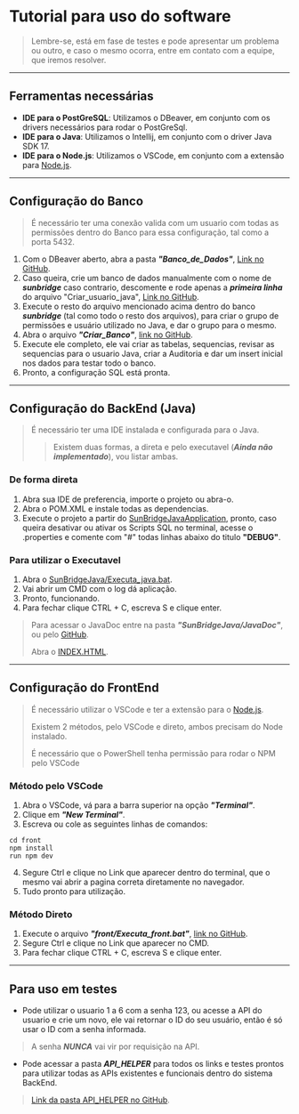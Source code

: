 # Tutorial para uso do software
> Lembre-se, está em fase de testes e pode apresentar um problema ou outro, e caso o mesmo ocorra, entre em contato com a equipe, que iremos resolver.

---

## Ferramentas necessárias 

* **IDE para o PostGreSQL**: Utilizamos o DBeaver, em conjunto com os drivers necessários para rodar o PostGreSql.
* **IDE para o Java**: Utilizamos o Intellij, em conjunto com o driver Java SDK 17.
* **IDE para o Node.js**: Utilizamos o VSCode, em conjunto com a extensão para [Node.js](https://nodejs.org/pt).

---

## Configuração do Banco

> É necessário ter uma conexão valida com um usuario com todas as permissões dentro do Banco para essa configuração, tal como a porta 5432.

1. Com o DBeaver aberto, abra a pasta ***"Banco_de_Dados"***, [Link no GitHub](https://github.com/thums1710/sunbridge-energyDB/tree/a681b6f94af31ae081fb6bc53ec062e7020122f3/Banco_de_dados).
2. Caso queira, crie um banco de dados manualmente com o nome de ***sunbridge*** caso contrario, descomente e rode apenas a ***primeira linha*** do arquivo "Criar_usuario_java", [Link no GitHub](https://github.com/thums1710/sunbridge-energyDB/blob/a681b6f94af31ae081fb6bc53ec062e7020122f3/Banco_de_dados/Criar_Usuario_Java.sql).
3. Execute o resto do arquivo mencionado acima dentro do banco ***sunbridge*** (tal como todo o resto dos arquivos), para criar o grupo de permissões e usuário utilizado no Java, e dar o grupo para o mesmo.
4. Abra o arquivo ***"Criar_Banco"***, [link no GitHub](https://github.com/thums1710/sunbridge-energyDB/blob/a681b6f94af31ae081fb6bc53ec062e7020122f3/Banco_de_dados/Criar_banco.sql).
5. Execute ele completo, ele vai criar as tabelas, sequencias, revisar as sequencias para o usuario Java, criar a Auditoria e dar um insert inicial nos dados para testar todo o banco.
6. Pronto, a configuração SQL está pronta.

---

## Configuração do BackEnd (Java)

> É necessário ter uma IDE instalada e configurada para o Java.
> > Existem duas formas, a direta e pelo executavel (***Ainda não implementado***), vou listar ambas.

### De forma direta

1. Abra sua IDE de preferencia, importe o projeto ou abra-o.
2. Abra o POM.XML e instale todas as dependencias.
3. Execute o projeto a partir do [SunBridgeJavaApplication](https://github.com/thums1710/sunbridge-energyDB/blob/e711850402adff9b9f5f9f607dad692eb76fdf89/SunBridgeJava/src/main/java/com/example/sunbridgejava/SunBridgeJavaApplication.java), pronto, caso queira desativar ou ativar os Scripts SQL no terminal, acesse o .properties e comente com "#" todas linhas abaixo do titulo **"DEBUG"**.

### Para utilizar o Executavel 
1. Abra o [SunBridgeJava/Executa_java.bat](https://github.com/thums1710/sunbridge-energyDB/blob/8edc6842a223478e7d53a42089e31494461e46fb/SunBridgeJava/Executa_java.bat).
2. Vai abrir um CMD com o log dá aplicação.
3. Pronto, funcionando.
4. Para fechar clique CTRL + C, escreva S e clique enter.

> Para acessar o JavaDoc entre na pasta ***"SunBridgeJava/JavaDoc"***, ou pelo [GitHub](https://github.com/thums1710/sunbridge-energyDB/tree/5bb2c5d687667bb73992496be210daaf826bddcc/SunBridgeJava/javadoc).
> 
> Abra o [INDEX.HTML](https://github.com/thums1710/sunbridge-energyDB/blob/5bb2c5d687667bb73992496be210daaf826bddcc/SunBridgeJava/javadoc/index.html).

---

## Configuração do FrontEnd

> É necessário utilizar o VSCode e ter a extensão para o [Node.js](https://nodejs.org/pt).
>
> Existem 2 métodos, pelo VSCode e direto, ambos precisam do Node instalado.
>
> É necessário que o PowerShell tenha permissão para rodar o NPM pelo VSCode

### Método pelo VSCode

1. Abra o VSCode, vá para a barra superior na opção ***"Terminal"***.
2. Clique em ***"New Terminal"***.
3. Escreva ou cole as seguintes linhas de comandos:
```
cd front
npm install
run npm dev
```
4. Segure Ctrl e clique no Link que aparecer dentro do terminal, que o mesmo vai abrir a pagina correta diretamente no navegador.
5. Tudo pronto para utilização.

### Método Direto

1. Execute o arquivo ***"front/Executa_front.bat"***, [link no GitHub](). 
2. Segure Ctrl e clique no Link que aparecer no CMD.
3. Para fechar clique CTRL + C, escreva S e clique enter.

---

## Para uso em testes

* Pode utilizar o usuario 1 a 6 com a senha 123, ou acesse a API do usuario e crie um novo, ele vai retornar o ID do seu usuário, então é só usar o ID com a senha informada.
> A senha ***NUNCA*** vai vir por requisição na API.

* Pode acessar a pasta ***API_HELPER*** para todos os links e testes prontos para utilizar todas as APIs existentes e funcionais dentro do sistema BackEnd.
> [Link da pasta API_HELPER no GitHub](https://github.com/thums1710/sunbridge-energyDB/tree/a681b6f94af31ae081fb6bc53ec062e7020122f3/API%20HELPER).

 
